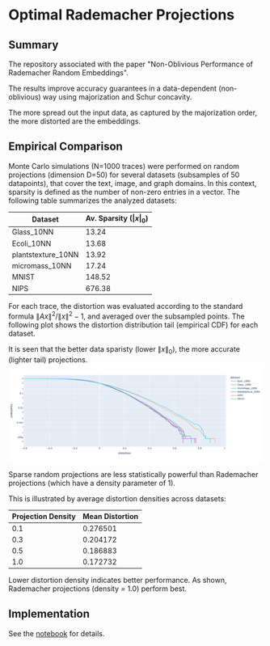 # Optimal Rademacher Projections

## Summary

The repository associated with the paper "Non-Oblivious Performance of Rademacher Random Embeddings".

The results improve accuracy guarantees in a data-dependent (non-oblivious) way using majorization and Schur concavity.

The more spread out the input data, as captured by the majorization order, the more distorted are the embeddings.

## Empirical Comparison

Monte Carlo simulations (N=1000 traces) were performed on random projections (dimension D=50) for several datasets (subsamples of 50 datapoints), that cover the text, image, and graph domains. In this context, sparsity is defined as the number of non-zero entries in a vector. The following table summarizes the analyzed datasets:

| Dataset | Av. Sparsity ($\|x\|_0$) |
|---------|----------|
| Glass_10NN | 13.24 |
| Ecoli_10NN | 13.68 |
| plantstexture_10NN | 13.92 |
| micromass_10NN | 17.24 |
| MNIST | 148.52 |
| NIPS | 676.38 |

For each trace, the distortion was evaluated according to the standard formula $\|A x\|^2 / \|x\|^2-1$, and averaged over the subsampled points.
The following plot shows the distortion distribution tail (empirical CDF) for each dataset. 

It is seen that the better data sparisty (lower $\|x\|_0$), the more accurate (lighter tail) projections.
![Distortion Comparison](./distortion_comparison.png)

Sparse random projections are less statistically powerful than Rademacher projections (which have a density parameter of 1). 

This is illustrated by average distortion densities across datasets:

| Projection Density | Mean Distortion |
|------------|---------|
| 0.1 | 0.276501 |
| 0.3 | 0.204172 |
| 0.5 | 0.186883 |
| 1.0 | 0.172732 |

Lower distortion density indicates better performance. As shown, Rademacher projections (density = 1.0) perform best.

## Implementation

See the [notebook](./notebooks/OptimalRademacherEmbeddings.ipynb) for details.

